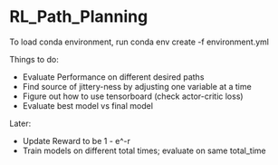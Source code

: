 # RL_Path_Planning

To load conda environment, run conda env create -f environment.yml

Things to do:

- Evaluate Performance on different desired paths
- Find source of jittery-ness by adjusting one variable at a time
- Figure out how to use tensorboard (check actor-critic loss)
- Evaluate best model vs final model


Later:
- Update Reward to be 1 - e^-r
- Train models on different total times; evaluate on same total_time